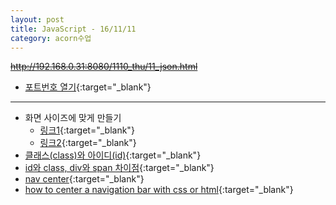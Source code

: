 ```yaml
---
layout: post
title: JavaScript - 16/11/11
category: acorn수업
---
```


~~http://192.168.0.31:8080/1110_thu/11_json.html~~

- [포트번호 열기](http://mastmanban.tistory.com/350){:target="_blank"}

---

- 화면 사이즈에 맞게 만들기
  - [링크1](http://mattkersley.com/responsive/){:target="_blank"}
  - [링크2](http://troy.labs.daum.net/){:target="_blank"}  
- [클래스(class)와 아이디(id)](http://www.homejjang.com/07/class_id.php){:target="_blank"}
- [id와 class, div와 span 차이점](http://boogis.tistory.com/48){:target="_blank"}
- [nav center](http://www.websitecodetutorials.com/code/css/css-center-nav.php){:target="_blank"}
- [how to center a navigation bar with css or html](http://stackoverflow.com/questions/5995405/how-to-center-a-navigation-bar-with-css-or-html){:target="_blank"}
